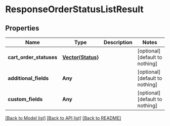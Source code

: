 # ResponseOrderStatusListResult


## Properties
Name | Type | Description | Notes
------------ | ------------- | ------------- | -------------
**cart_order_statuses** | [**Vector{Status}**](Status.md) |  | [optional] [default to nothing]
**additional_fields** | **Any** |  | [optional] [default to nothing]
**custom_fields** | **Any** |  | [optional] [default to nothing]


[[Back to Model list]](../README.md#models) [[Back to API list]](../README.md#api-endpoints) [[Back to README]](../README.md)


